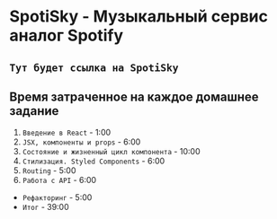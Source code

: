 # SpotiSky - Музыкальный сервис аналог Spotify

## `Тут будет ссылка на SpotiSky`

## Время затраченное на каждое домашнее задание

1.  `Введение в React` - 1:00
2.  `JSX, компоненты и props` - 6:00
3.  `Состояние и жизненный цикл компонента` - 10:00
4.  `Стилизация. Styled Components` - 6:00
5.  `Routing` - 5:00
6.  `Работа с API` - 6:00

- `Рефакторинг` - 5:00
- `Итог` - 39:00
